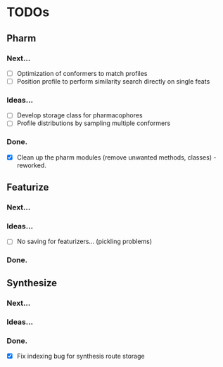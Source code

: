 # TODOs

## Pharm
### Next...
- [ ] Optimization of conformers to match profiles
- [ ] Position profile to perform similarity search directly on single feats

### Ideas...
- [ ] Develop storage class for pharmacophores
- [ ] Profile distributions by sampling multiple conformers

### Done.
- [x] Clean up the pharm modules (remove unwanted methods, classes) - reworked.

## Featurize
### Next...

### Ideas...
- [ ] No saving for featurizers... (pickling problems)

### Done.

## Synthesize
### Next...

### Ideas...

### Done.
- [x] Fix indexing bug for synthesis route storage
